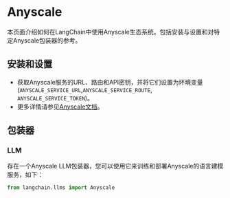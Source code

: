 # Anyscale

本页面介绍如何在LangChain中使用Anyscale生态系统。包括安装与设置和对特定Anyscale包装器的参考。

## 安装和设置
- 获取Anyscale服务的URL、路由和API密钥，并将它们设置为环境变量(`ANYSCALE_SERVICE_URL`,`ANYSCALE_SERVICE_ROUTE`, `ANYSCALE_SERVICE_TOKEN`)。
- 更多详情请参见[Anyscale文档](https://docs.anyscale.com/productionize/services-v2/get-started)。

## 包装器

### LLM

存在一个Anyscale LLM包装器，您可以使用它来训练和部署Anyscale的语言建模服务，如下：
```python
from langchain.llms import Anyscale
```
